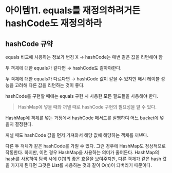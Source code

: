 # 아이템11. equals를 재정의하려거든 hashCode도 재정의하라

## hashCode 규약

equals 비교에 사용하는 정보가 변경 X → hashCode는 매번 같은 값을 리턴해야 함

두 객체에 대한 equals가 같다면 → hashCode도 같아야한다.

두 객체에 대한 equals가 다르다면 → hashCode 값이 같을 수 있지만 해시 테이블 성능을 고려해 다른 값을 리턴하는 것이 좋다.

hashCode를 구현할 때에는 equals 구현 시 사용한 모든 필드들을 사용해야 한다.

> HashMap에 넣을 때와 꺼낼 때로 hashCode 구현의 필요성을 알 수 있다.

HashMap에 객체를 넣는 과정에서 hashCode 메서드를 실행하여 어느 bucket에 넣을지 결정한다.

꺼낼 때도 hashCode 값을 먼저 가져와서 해당 값에 해당하는 객체를 꺼낸다.

다른 두 객체가 같은 hashCode를 가질 수 있다.
그런 경우에 HashMap도 정상적으로 작동한다.
하지만, 이런 경우 HashMap을 사용하는 의미가 줄어든다. HashMap의 hash를 사용하여 탐색 시에 O(1)의 좋은 효율을 보여주지만, 다른 객체가 같은 hash 값을 가지게 된다면 그것은 List를 사용하는 것과 같이 O(n)이 되버리기 때문이다.
